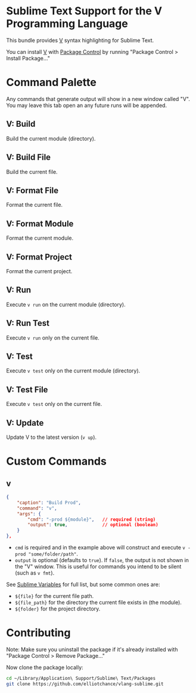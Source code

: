 # Sublime Text Support for the V Programming Language

This bundle provides [V](https://vlang.io/) syntax highlighting for Sublime
Text.

You can install [V](https://packagecontrol.io/packages/V) with
[Package Control](https://packagecontrol.io) by running "Package Control >
Install Package..."

# Command Palette

Any commands that generate output will show in a new window called "V". You may
leave this tab open an any future runs will be appended.

## V: Build

Build the current module (directory).

## V: Build File

Build the current file.

## V: Format File

Format the current file.

## V: Format Module

Format the current module.

## V: Format Project

Format the current project.

## V: Run

Execute `v run` on the current module (directory).

## V: Run Test

Execute `v run` only on the current file.

## V: Test

Execute `v test` only on the current module (directory).

## V: Test File

Execute `v test` only on the current file.

## V: Update

Update V to the latest version (`v up`).

# Custom Commands

## v

```json
{
    "caption": "Build Prod",
    "command": "v",
    "args": {
        "cmd": "-prod ${module}",   // required (string)
        "output": true,             // optional (boolean)
    }
},
```

- `cmd` is required and in the example above will construct and execute
`v -prod "some/folder/path"`.
- `output` is optional (defaults to `true`). If `false`, the output is not shown
in the "V" window. This is useful for commands you intend to be silent (such as
`v fmt`).

See
[Sublime Variables](https://www.sublimetext.com/docs/build_systems.html#variables)
for full list, but some common ones are:

- `${file}` for the current file path.
- `${file_path}` for the directory the current file exists in (the module).
- `${folder}` for the project directory.

# Contributing

Note: Make sure you uninstall the package if it's already installed with
"Package Control > Remove Package..."

Now clone the package locally:

```sh
cd ~/Library/Application\ Support/Sublime\ Text/Packages
git clone https://github.com/elliotchance/vlang-sublime.git
```
